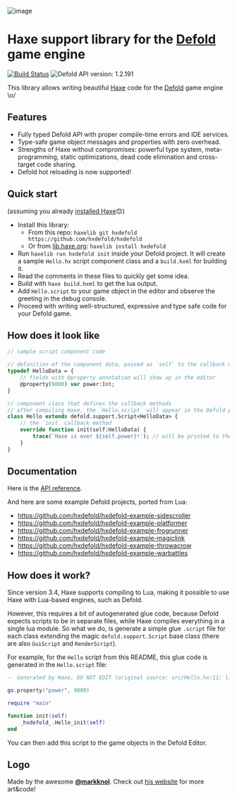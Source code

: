 ![image](https://cloud.githubusercontent.com/assets/576184/15849567/80f4ada8-2c93-11e6-8430-5b5dbe5e58a3.png)

# Haxe support library for the [Defold](https://www.defold.com/) game engine

[![Build Status](https://travis-ci.org/hxdefold/hxdefold.svg?branch=master)](https://travis-ci.org/hxdefold/hxdefold) ![Defold API version: 1.2.191](https://img.shields.io/badge/api%20version-1.2.191-orange.svg)

This library allows writing beautiful [Haxe](https://haxe.org/) code for the [Defold](https://www.defold.com/) game engine \o/

## Features
 - Fully typed Defold API with proper compile-time errors and IDE services.
 - Type-safe game object messages and properties with zero overhead.
 - Strengths of Haxe without compromises: powerful type system, meta-programming, static optimizations, dead code elimination and cross-target code sharing.
 - Defold hot reloading is now supported!

## Quick start

(assuming you already [installed Haxe](https://haxe.org/download/)😊)

 - Install this library:
	- From this repo: `haxelib git hxdefold https://github.com/hxdefold/hxdefold`
	- Or from [lib.haxe.org](https://lib.haxe.org/): `haxelib install hxdefold`
 - Run `haxelib run hxdefold init` inside your Defold project. It will create a sample `Hello.hx` script component class and a `build.hxml` for building it.
 - Read the comments in these files to quickly get some idea.
 - Build with `haxe build.hxml` to get the lua output.
 - Add `Hello.script` to your game object in the editor and observe the greeting in the debug console.
 - Proceed with writing well-structured, expressive and type safe code for your Defold game.

## How does it look like

```haxe
// sample script component code

// definition of the component data, passed as `self` to the callback methods
typedef HelloData = {
	// fields with @property annotation will show up in the editor
	@property(9000) var power:Int;
}

// component class that defines the callback methods
// after compiling Haxe, the `Hello.script` will appear in the Defold project that can be attached to game objects
class Hello extends defold.support.Script<HelloData> {
	// the `init` callback method
	override function init(self:HelloData) {
		trace('Haxe is over ${self.power}!'); // will be printed to the debug console
	}
}
```

## Documentation

Here is the [API reference](http://hxdefold.github.io/hxdefold/).

And here are some example Defold projects, ported from Lua:
 * https://github.com/hxdefold/hxdefold-example-sidescroller
 * https://github.com/hxdefold/hxdefold-example-platformer
 * https://github.com/hxdefold/hxdefold-example-frogrunner
 * https://github.com/hxdefold/hxdefold-example-magiclink
 * https://github.com/hxdefold/hxdefold-example-throwacrow
 * https://github.com/hxdefold/hxdefold-example-warbattles

## How does it work?

Since version 3.4, Haxe supports compiling to Lua, making it possible to use Haxe with Lua-based engines, such as Defold.

However, this requires a bit of autogenerated glue code, because Defold expects scripts to be in separate files, while Haxe compiles everything in a single lua module. So what we do, is generate a simple glue `.script` file for each class extending the magic `defold.support.Script` base class (there are also `GuiScript` and `RenderScript`).

For example, for the `Hello` script from this README, this glue code is generated in the `Hello.script` file:

```lua
-- Generated by Haxe, DO NOT EDIT (original source: src/Hello.hx:11: lines 11-16)

go.property("power", 9000)

require "main"

function init(self)
	_hxdefold_.Hello_init(self)
end
```

You can then add this script to the game objects in the Defold Editor.

## Logo

Made by the awesome [**@markknol**](https://github.com/markknol). Check out [his website](https://blog.stroep.nl/) for more art&code!
